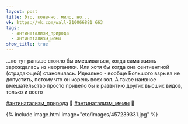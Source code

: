 ```yaml
---
layout: post
title: Это, конечно, мило, но...
vk: https://vk.com/wall-210066881_663
tags:
  - антинатализм_природа
  - антинатализм_мемы
show_title: true
---
```

...но тут раньше стоило бы вмешиваться, когда сама жизнь зарождалась из неорганики. Или хотя бы когда она сентиентной (страдающей) становилась. Идеально - вообще Большого взрыва не допустить, потому что он корень всех зол. А такое наивное вмешательство просто привело бы к развитию других высших видов, только и всего

[#антинатализм_природа](tags.html#антинатализм_природа) 🦂
[#антинатализм_мемы](tags.html#антинатализм_мемы) 🔂

{% include image.html image="eto/images/457239331.jpg" %}